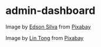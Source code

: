 # admin-dashboard

Image by <a href="https://pixabay.com/users/eddydsgn-13662115/?utm_source=link-attribution&utm_medium=referral&utm_campaign=image&utm_content=8157889">Edson Silva</a> from <a href="https://pixabay.com//?utm_source=link-attribution&utm_medium=referral&utm_campaign=image&utm_content=8157889">Pixabay</a>

Image by <a href="https://pixabay.com/users/t0ngo-22657531/?utm_source=link-attribution&utm_medium=referral&utm_campaign=image&utm_content=7282992">Lin Tong</a> from <a href="https://pixabay.com//?utm_source=link-attribution&utm_medium=referral&utm_campaign=image&utm_content=7282992">Pixabay</a>